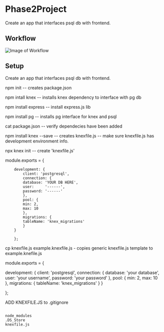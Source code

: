 # Phase2Project

Create an app that interfaces psql db with frontend.

## Workflow

![Image of Workflow](https://github.com/mattalagala/Phase2Project/blob/master/img/Inventory%20App.jpg)

## Setup

Create an app that interfaces psql db with frontend.

npm init -- creates package.json

npm intall knex -- installs knex dependency to interface with pg db

npm install express -- install express.js lib

npm install pg -- installs pg interface for knex and psql

cat package.json -- verify dependecies have been added

npm install knex --save -- creates knexfile.js -- make sure knexfile.js has development environment info.
   
npx knex init -- create 'knexfile.js' 

  module.exports = {

        development: {
            client: 'postgresql',
            connection: {
            database: 'YOUR DB HERE',
            user:     '------',
            password: '------'
            },
            pool: {
            min: 2,
            max: 10
            },
            migrations: {
            tableName: 'knex_migrations'
            }
        }

        };

cp knexfile.js example.knexfile.js - copies generic knexfile.js template to example.knefile.js

module.exports = {

  development: {
    client: 'postgresql',
    connection: {
      database: 'your database',
      user:     'your username',
      password: 'your password'
    },
    pool: {
      min: 2,
      max: 10
    },
    migrations: {
      tableName: 'knex_migrations'
    }
  }

};

ADD KNEXFILE.JS to .gitignore

```

node_modules
.DS_Store
knexfile.js

```



